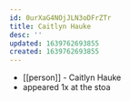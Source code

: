 ```yaml
---
id: 0urXaG4NOjJLN3oDFrZTr
title: Caitlyn Hauke
desc: ''
updated: 1639762693855
created: 1639762693855
---
```



- [[person]] - Caitlyn Hauke
- appeared 1x at the stoa
